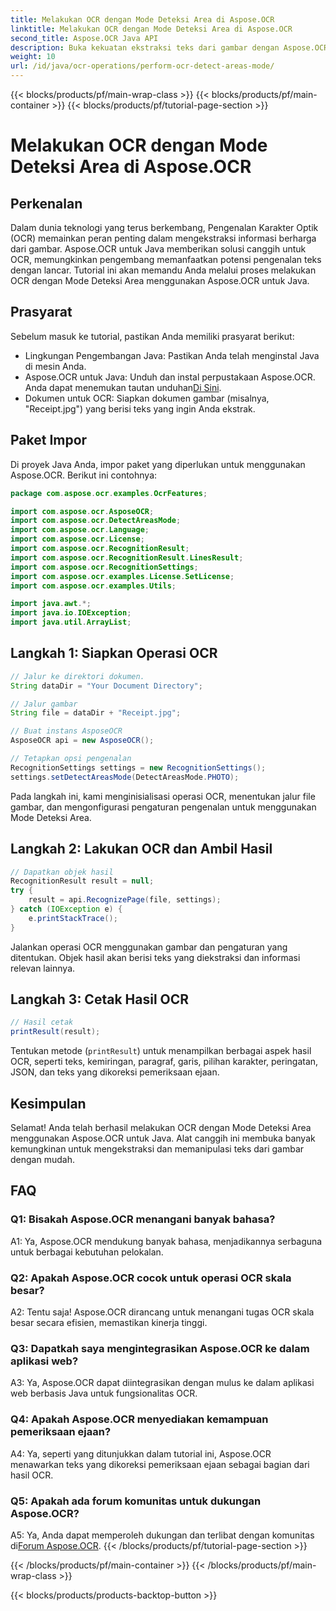 ```yaml
---
title: Melakukan OCR dengan Mode Deteksi Area di Aspose.OCR
linktitle: Melakukan OCR dengan Mode Deteksi Area di Aspose.OCR
second_title: Aspose.OCR Java API
description: Buka kekuatan ekstraksi teks dari gambar dengan Aspose.OCR untuk Java. Tutorial komprehensif tentang OCR dengan Mode Deteksi Area.
weight: 10
url: /id/java/ocr-operations/perform-ocr-detect-areas-mode/
---
```


{{< blocks/products/pf/main-wrap-class >}}
{{< blocks/products/pf/main-container >}}
{{< blocks/products/pf/tutorial-page-section >}}

# Melakukan OCR dengan Mode Deteksi Area di Aspose.OCR

## Perkenalan

Dalam dunia teknologi yang terus berkembang, Pengenalan Karakter Optik (OCR) memainkan peran penting dalam mengekstraksi informasi berharga dari gambar. Aspose.OCR untuk Java memberikan solusi canggih untuk OCR, memungkinkan pengembang memanfaatkan potensi pengenalan teks dengan lancar. Tutorial ini akan memandu Anda melalui proses melakukan OCR dengan Mode Deteksi Area menggunakan Aspose.OCR untuk Java.

## Prasyarat

Sebelum masuk ke tutorial, pastikan Anda memiliki prasyarat berikut:

- Lingkungan Pengembangan Java: Pastikan Anda telah menginstal Java di mesin Anda.
-  Aspose.OCR untuk Java: Unduh dan instal perpustakaan Aspose.OCR. Anda dapat menemukan tautan unduhan[Di Sini](https://releases.aspose.com/ocr/java/).
- Dokumen untuk OCR: Siapkan dokumen gambar (misalnya, "Receipt.jpg") yang berisi teks yang ingin Anda ekstrak.

## Paket Impor

Di proyek Java Anda, impor paket yang diperlukan untuk menggunakan Aspose.OCR. Berikut ini contohnya:

```java
package com.aspose.ocr.examples.OcrFeatures;

import com.aspose.ocr.AsposeOCR;
import com.aspose.ocr.DetectAreasMode;
import com.aspose.ocr.Language;
import com.aspose.ocr.License;
import com.aspose.ocr.RecognitionResult;
import com.aspose.ocr.RecognitionResult.LinesResult;
import com.aspose.ocr.RecognitionSettings;
import com.aspose.ocr.examples.License.SetLicense;
import com.aspose.ocr.examples.Utils;

import java.awt.*;
import java.io.IOException;
import java.util.ArrayList;
```

## Langkah 1: Siapkan Operasi OCR

```java
// Jalur ke direktori dokumen.
String dataDir = "Your Document Directory";

// Jalur gambar
String file = dataDir + "Receipt.jpg";

// Buat instans AsposeOCR
AsposeOCR api = new AsposeOCR();

// Tetapkan opsi pengenalan
RecognitionSettings settings = new RecognitionSettings();
settings.setDetectAreasMode(DetectAreasMode.PHOTO);
```

Pada langkah ini, kami menginisialisasi operasi OCR, menentukan jalur file gambar, dan mengonfigurasi pengaturan pengenalan untuk menggunakan Mode Deteksi Area.

## Langkah 2: Lakukan OCR dan Ambil Hasil

```java
// Dapatkan objek hasil
RecognitionResult result = null;
try {
    result = api.RecognizePage(file, settings);
} catch (IOException e) {
    e.printStackTrace();
}
```

Jalankan operasi OCR menggunakan gambar dan pengaturan yang ditentukan. Objek hasil akan berisi teks yang diekstraksi dan informasi relevan lainnya.

## Langkah 3: Cetak Hasil OCR

```java
// Hasil cetak
printResult(result);
```

Tentukan metode (`printResult`) untuk menampilkan berbagai aspek hasil OCR, seperti teks, kemiringan, paragraf, garis, pilihan karakter, peringatan, JSON, dan teks yang dikoreksi pemeriksaan ejaan.

## Kesimpulan

Selamat! Anda telah berhasil melakukan OCR dengan Mode Deteksi Area menggunakan Aspose.OCR untuk Java. Alat canggih ini membuka banyak kemungkinan untuk mengekstraksi dan memanipulasi teks dari gambar dengan mudah.

## FAQ

### Q1: Bisakah Aspose.OCR menangani banyak bahasa?

A1: Ya, Aspose.OCR mendukung banyak bahasa, menjadikannya serbaguna untuk berbagai kebutuhan pelokalan.

### Q2: Apakah Aspose.OCR cocok untuk operasi OCR skala besar?

A2: Tentu saja! Aspose.OCR dirancang untuk menangani tugas OCR skala besar secara efisien, memastikan kinerja tinggi.

### Q3: Dapatkah saya mengintegrasikan Aspose.OCR ke dalam aplikasi web?

A3: Ya, Aspose.OCR dapat diintegrasikan dengan mulus ke dalam aplikasi web berbasis Java untuk fungsionalitas OCR.

### Q4: Apakah Aspose.OCR menyediakan kemampuan pemeriksaan ejaan?

A4: Ya, seperti yang ditunjukkan dalam tutorial ini, Aspose.OCR menawarkan teks yang dikoreksi pemeriksaan ejaan sebagai bagian dari hasil OCR.

### Q5: Apakah ada forum komunitas untuk dukungan Aspose.OCR?

 A5: Ya, Anda dapat memperoleh dukungan dan terlibat dengan komunitas di[Forum Aspose.OCR](https://forum.aspose.com/c/ocr/16).
{{< /blocks/products/pf/tutorial-page-section >}}

{{< /blocks/products/pf/main-container >}}
{{< /blocks/products/pf/main-wrap-class >}}

{{< blocks/products/products-backtop-button >}}

